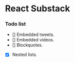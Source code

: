 # React Substack

### Todo list
- [] Embedded tweets.
- [] Embedded videos.
- [] Blockquotes.
- [x] Nested lists.